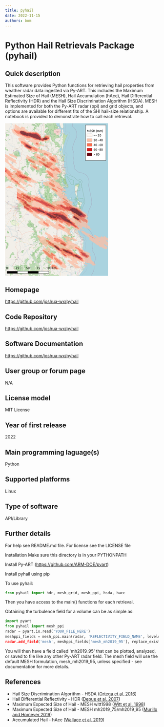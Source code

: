 ```yaml
---
title: pyhail
date: 2022-11-15
authors: bom
---
```


# Python Hail Retrievals Package (pyhail)

## Quick description
This software provides Python functions for retrieving hail properties from weather radar data ingested via Py-ART. This includes the Maximum Estimated Size of Hail (MESH), Hail Accumulation (hAcc), Hail Differential Reflectivity (HDR) and the Hail Size Discrimination Algorithm (HSDA). MESH is implemented for both the Py-ART radar (ppi) and grid objects, and options are available for different fits of the SHI hail-size relationship. A notebook is provided to demonstrate how to call each retrieval.

![pyhail sample image](../images/pyhail_sample.png)

## Homepage
<https://github.com/joshua-wx/pyhail>

## Code Repository
<https://github.com/joshua-wx/pyhail>

## Software Documentation
<https://github.com/joshua-wx/pyhail>

## User group or forum page
N/A

## License model
MIT License

## Year of first release
2022

## Main programming laguage(s)
Python

## Supported platforms
Linux

## Type of software
API/Library

## Further details
For help see README.md file. For license see the LICENSE file

Installation
Make sure this directory is in your PYTHONPATH

Install Py-ART (<https://github.com/ARM-DOE/pyart>)

Install pyhail using pip

To use pyhail:

```python
from pyhail import hdr, mesh_grid, mesh_ppi, hsda, hacc
```

Then you have access to the main() functions for each retrieval.

Obtaining the turbulence field for a volume can be as simple as:

```python
import pyart
from pyhail import mesh_ppi
radar = pyart.io.read('YOUR_FILE_HERE')
meshppi_fields = mesh_ppi.main(radar, 'REFLECTIVITY_FIELD_NAME', levels=['0C_LEVEL', '-20C_LEVEL])
radar.add_field('mesh', meshppi_fields['mesh_mh2019_95'], replace_existing=True)
```

You will then have a field called 'mh2019_95' that can be plotted, analyzed, or saved to file like any other Py-ART radar field. The mesh field will use the default MESH formulation, mesh_mh2019_95, unless specified - see documentation for more details.

## References

- Hail Size Discrimination Algorithm - HSDA ([Ortega et al. 2016](https://journals.ametsoc.org/doi/10.1175/JAMC-D-15-0203.1))
- Hail Differential Reflectivity - HDR ([Depue et al. 2007](https://doi.org/10.1175/JAM2529.1))
- Maximum Expected Size of Hail - MESH witt1998 ([Witt et al. 1998](https://journals.ametsoc.org/doi/10.1175/1520-0434%281998%29013%3C0286%3AAEHDAF%3E2.0.CO%3B2))
- Maximum Expected Size of Hail - MESH mh2019_75/mh2019_95 ([Murillo and Homeyer 2019](https://journals.ametsoc.org/view/journals/apme/58/5/jamc-d-18-0247.1.xml))
- Accumulated Hail - hAcc ([Wallace et al. 2019](https://journals.ametsoc.org/view/journals/wefo/34/1/waf-d-18-0053_1.xml))
